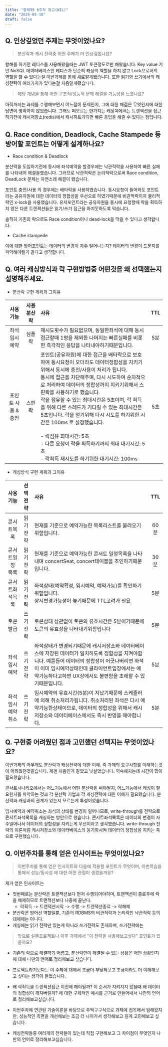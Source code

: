 ```yaml
---
title: "항해99 6주차 회고(WIL)"
date: "2025-05-10"
draft: false
---
```


## Q. 인상깊었던 주제는 무엇이었나요?

> 분산락과 캐시 전략중 어떤 주제가 더 인상깊었나요?

항해를 하기전 레디스를 사용해왔을때는 JWT 토큰정도로만 해왔습니다.
Key value 기반 NoSQL 데이터베이스인 레디스가 단순히 캐싱의 역할을 하지 않고 Lock으로서의 역할을 할 수 있다는걸 이번과제를 통해 새로알게됐습니다. 또한 읽기와 쓰기에서의 캐싱전략이 여러가지가 있다는걸 처음알게됐습니다.

> 해당 개념을 통해 어떤 구조적/성능적 문제 해결을 가능성을 느꼈나요?

아직까지는 과제를 수행해보면서 어느점이 문제인지, 그에 대한 해결은 무엇인지에 대한 답변이 명확하지 않았습니다.
그래도 떠오르는 한가지는 캐싱쪽에서는 트랜잭션을 접근하기전에 캐시저장소(redis)에서 캐시히트가되면 빠른 응답을 해줄 수 있다는 점입니다.

## Q. Race condition, Deadlock, Cache Stampede 등 방어할 포인트는 어떻게 설계하나요?

- Race condition & Deadlock

분산락을 도입하기전에 동시에 좌석예약을 할경우에는 낙관적락을 사용하여 빠른 실패를 나타내어 해결을했습니다.
그러므로 낙관적락은 논리적락으로써 Race condition, DeadLock 문제는 자연스레 해결이 됐습니다.

포인트 충전/사용 의 경우에는 배타락을 사용하였습니다. 동시요청이 들어와도 포인트라는 공유자원에 대한 데이터의 정합성을 우선으로 하였기때문에 비관적락이자 물리적락인 x-lock을 사용했습니다. 유저포인트라는 공유자원을 동시에 요청할때 락을 획득하지 않은 다른 트랜잭션들은 읽기/쓰기 접근을 하지못하도록 막습니다.

솔직히 기존의 락으로도 Race condition이나 dead-lock을 막을 수 있다고 생각합니다.

- Cache stampede

이에 대한 방어포인트는 데이터의 변경이 자주 일어나는지? 데이터의 변경이 드문지를 파악해야될거 같다고 생각합니다.

## Q. 여러 캐싱방식과 락 구현방법중 어떤것을 왜 선택했는지 설명해주세요.

- 분산락 구현 계획과 그이유

|     사용 기능      | 사용 분산락 | 사유                                                                                                                                                                                                                                                                                                                                                                                                                                                                                                                                                                                         | TTL |
| :----------------: | :---------: | :------------------------------------------------------------------------------------------------------------------------------------------------------------------------------------------------------------------------------------------------------------------------------------------------------------------------------------------------------------------------------------------------------------------------------------------------------------------------------------------------------------------------------------------------------------------------------------------- | :-: |
|   좌석 임시예약    |   심플락    | 재시도횟수가 필요없으며, 동일한좌석에 대해 동시접근할때 1명을 제외한 나머지는 빠른실패를 비롯한 즉각적인 응답을 나타내야하기때문입니다.                                                                                                                                                                                                                                                                                                                                                                                                                                                      | 5분 |
| 포인트 사용 & 충전 |   스핀락    | 포인트(공유자원)에 대한 접근을 배타락으로 보호하여 동시요청이 오더라도 데이터정합성을 지키기위해서 동시에 충전/사용이 처리가 됩니다. <br> 동시에 접근을 차단해주며, 다시 시도하여 순차적으로 처리하여 데이터의 정합성까지 지키기위해서 스핀락을 사용하기로 했습니다. <br> 락을 점유할 수 있는 최대시간은 5초이며, 락 획득을 위해 다른 스레드가 기다릴 수 있는 최대시간은 5초입니다. 락을 얻기위해 다시 시도를 하기위한 시간은 100ms 로 설정했습니다. <br><br> - 락점유 최대시간: 5초 <br> - 다른 요청이 락을 획득하기까지 최대 대기시간: 5초 <br> - 락획득 재시도를 하기위한 대기시간: 100ms | 5초 |

- 캐싱방식 구현 계획과 그이유

|     사용 기능      | 선택전략  | 사유                                                                                                                                                                                                                                                               | TTL  |
| :----------------: | :-------: | :----------------------------------------------------------------------------------------------------------------------------------------------------------------------------------------------------------------------------------------------------------------- | :--: |
|     콘서트목록     | 읽기전략  | 현재를 기준으로 예약가능한 목록리스트를 불러오기위함입니다.                                                                                                                                                                                                        | 60분 |
|  콘서트일정 목록   | 읽기전략  | 현재를 기준으로 예약가능한 콘서트 일정목록을 나타내며 concertSeat, concert테이블을 조인하기때문입니다.                                                                                                                                                             | 30분 |
|   콘서트좌석목록   | 읽기전략  | 좌석상태(예약확정, 임시예약, 예약가능)를 확인하기 위함입니다. <br> 상시변경가능성이 높기때문에 TTL고려가 필요                                                                                                                                                      | 5분  |
|      토큰발급      | 쓰기전략  | 토큰상태 상관없이 토큰의 유효시간은 5분이기때문에 토큰의 유효성을 나타내기위함입니다                                                                                                                                                                               | 5분  |
|   좌석 임시예약    | 쓰기전략  | 좌석상태가 변경되기때문에 캐시저장소와 데이터베이스에 저장된 데이터가 일치하도록 정합성을 지켜야합니다. 예를들어 데이터의 정합성이 어긋나버리면 좌석이 이미 임시예약상태인데 클라이언트입장에서는 예약가능하다고하면 UX상에서도 불편함을 초래할 수 있기때문입니다. | 5분  |
| 좌석 임시예약 취소 | 쓰기 전략 | 임시예약의 유효시간(5분)이 지났기때문에 스케줄러에 의해 취소처리가됩니다. 취소처리된 좌석은 다시 예약가능한상태이므로, 데이터의 정합성을 위해서 캐시저장소와 데이터베이스에서도 즉시 반영을 해야합니다.                                                            | 5분  |

## Q. 구현중 어려웠던 점과 고민했던 선택지는 무엇이었나요?

이번과제의 아무래도 분산락과 캐싱전략에 대한 이해. 즉 과제의 요구사항를 이해하는것이 어려웠던것같습니다. 제겐 처음인거 같았고 낯설었습니다. 익숙해지는데 시간이 많이 필요했습니다.

콘서트시나리오에서는 어느기능에서 어떤 분산락을 써야될지, 어느기능에서 캐싱이 필요한지를 파악하는 것과 각 분산락 기법과 각 캐싱전략에 대한 이해가 필요했습니다. 분산락과 캐싱과의 관계가 있는지 모르는게 투성이었습니다.

임시예약과 예약취소는 좌석의 상태를 변경이 일어나므로, write-through를 전략으로 콘서트좌석목록을 캐싱하는 방안으로 했습니다. 콘서트좌석목록은 데이터의 변경이 자주일어나서 데이터의 정합성을 지키는게 우선이라고 생각했습니다. write-through 전략의 이론처럼 캐시저장소와 데이터베이스의 동기화시켜 데이터의 정합성을 지키는 쪽으로 구현했습니다.

## Q. 이번주차를 통해 얻은 인사이트는 무엇이었나요?

> 이번주차를 통해 얻은 인사이트와 다음에 적용할 포인트가 무엇이며,
> 이번학습을 통해서 성능/동시성 에 대한 어떤 관점이 생겼을까요?

제가 얻은 인사이트는

- 첫번째로는 분산락은 트랜잭션보다 먼저 수행되어야하며, 트랜잭션이 종료후에 락을 해제하므로 트랜잭션보다 나중에 끝난다.
  - 락획득 -> 트랜잭션시작 -> 수행 -> 트랜잭션종료 -> 락해제
- 분산락은 방어선 역할일뿐, 기존의 RDBMS의 비관적락과 논리락인 낙관적락 등의 대체제는 아니다.
- 캐싱에는 읽기 전략만 있는게 아니라 쓰기전략도 존재하며, 쓰기전략에는

> 앞으로 실무프로젝트나 이후 과제에서 "이 전략을 사용해보고싶다" 포인트가 있을까요?

- 기존의 락으로 해결하기 어렵고, 분산락만이 해결될 수 있는 상황은 어떤 상황인지에 대해 나만의 언어로 정리해보고 싶습니다.

- 프로젝트라기보다는 이 주제에 대해서 조금더 부딪혀보고 조금이라도 더 이해해보고 싶다는 생각이 들었습니다.
- 왜 락획득을 트랜잭션접근 이전에 해야될까? 이 순서가 지켜지지 않을때 왜 데이터의 정합성이 깨져버릴까? 에 대한 구체적인 예시를 근거로 만들어내서 나만의 언어로 정리해보고싶습니다.
- 이번주차에 연관된 기술이론을 바탕으로 주먹구구식으로 과제에 접목해서 임해왔지만, 성능적인 측면을 개선해보는 조금 더 나아가서 생각해보고 깊게 고민해보고 싶습니다.
- 캐싱전략들중 여러개의 전략들이 있는데 직접 구현해보고 그 차이점이 무엇인지 나만의 언어로 정리해보고싶습니다.
